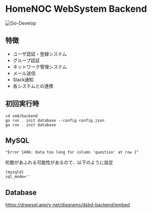 # HomeNOC WebSystem Backend

![Go-Develop](https://github.com/homenoc/dsbd-backend/workflows/Go-Develop/badge.svg)
## 特徴
* ユーザ認証・登録システム
* グループ認証
* ネットワーク管理システム
* メール送信
* Slack通知
* 各システムとの連携

## 初回実行時
```
cd cmd/backend
go run . init database --config config.json
go run . init database 
```

## MySQL
```
"Error 1406: Data too long for column 'question' at row 1"
```
桁数があふれる可能性があるので、以下のように設定
```
[mysqld]
sql_mode=''
```

## Database
https://drawsql.app/y-net/diagrams/dsbd-backend/embed